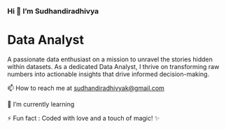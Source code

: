  ### Hi 👋 I’m Sudhandiradhivya
 
 # Data Analyst
 
A passionate data enthusiast on a mission to unravel the stories hidden within datasets. As a dedicated Data Analyst, I thrive on transforming raw numbers into actionable insights that drive informed decision-making.


📫 How to reach me at sudhandiradhivyak@gmail.com

🌱 I’m currently learning

⚡ Fun fact : Coded with love and a touch of magic! ✨


